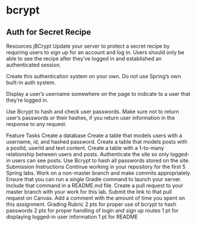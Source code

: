 # bcrypt
## Auth for Secret Recipe
Resources
jBCrypt
Update your server to protect a secret recipe by requiring users to sign up for an account and log in. Users should only be able to see the recipe after they’ve logged in and established an authenticated session.

Create this authentication system on your own. Do not use Spring’s own built-in auth system.

Display a user’s username somewhere on the page to indicate to a user that they’re logged in.

Use Bcrypt to hash and check user passwords. Make sure not to return user’s passwords or their hashes, if you return user information in the response to any request.

Feature Tasks
Create a database
Create a table that models users with a username, id, and hashed password.
Create a table that models posts with a postId, userId and text content.
Create a table with a 1-to-many relationship between users and posts.
Authenticate the site so only logged-in users can see posts.
Use Bcrypt to hash all passwords stored on the site.
Submission Instructions
Continue working in your repository for the first 5 Spring labs.
Work on a non-master branch and make commits appropriately.
Ensure that you can run a single Gradle command to launch your server. Include that command in a README.md file.
Create a pull request to your master branch with your work for this lab.
Submit the link to that pull request on Canvas. Add a comment with the amount of time you spent on this assignment.
Grading Rubric
2 pts for proper use of bcrypt to hash passwords 2 pts for proper handling of login and sign up routes 1 pt for displaying logged-in user information 1 pt for README

